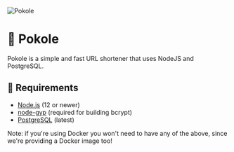 ![Pokole](https://i.imgur.com/jGBJmfr.png)

# 🔗 Pokole
Pokole is a simple and fast URL shortener that uses NodeJS and PostgreSQL.

## 📝 Requirements
- [Node.js](https://nodejs.org/en/) (12 or newer)
- [node-gyp](https://github.com/nodejs/node-gyp) (required for building bcrypt)
- [PostgreSQL](https://postgresql.org) (latest)

Note: if you're using Docker you won't need to have any of the above, since we're providing a Docker image too!